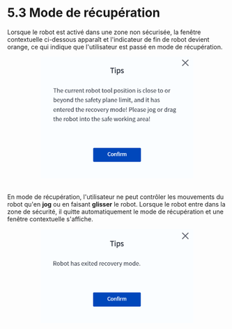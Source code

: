 # 5.3 Mode de récupération

Lorsque le robot est activé dans une zone non sécurisée, la fenêtre contextuelle ci-dessous apparaît et l'indicateur de fin de robot devient orange, ce qui indique que l'utilisateur est passé en mode de récupération.

<div align=center><img src="../setting/images/recymode1.png" width="350"/></div>

<br />

En mode de récupération, l'utilisateur ne peut contrôler les mouvements du robot qu'en **jog** ou en faisant **glisser** le robot. Lorsque le robot entre dans la zone de sécurité, il quitte automatiquement le mode de récupération et une fenêtre contextuelle s'affiche.

<div align=center><img src="../setting/images/recymode2.png" width="350"/></div>
